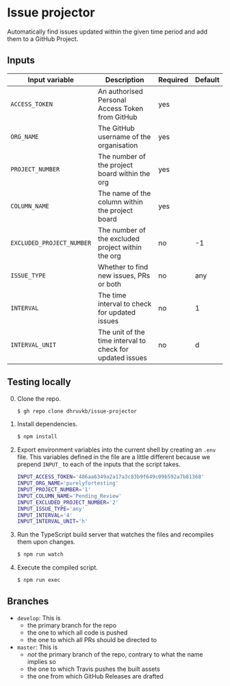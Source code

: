 # Issue projector

Automatically find issues updated within the given time period and add them to a
GitHub Project.

## Inputs

| Input variable            | Description                                               | Required | Default |
|---------------------------|-----------------------------------------------------------|----------|---------|
| `ACCESS_TOKEN`            | An authorised Personal Access Token from GitHub           | yes      |         |
| `ORG_NAME`                | The GitHub username of the organisation                   | yes      |         |
| `PROJECT_NUMBER`          | The number of the project board within the org            | yes      |         |
| `COLUMN_NAME`             | The name of the column within the project board           | yes      |         |
| `EXCLUDED_PROJECT_NUMBER` | The number of the excluded project within the org         | no       | -1      |
| `ISSUE_TYPE`              | Whether to find new issues, PRs or both                   | no       | any     |
| `INTERVAL`                | The time interval to check for updated issues             | no       | 1       |
| `INTERVAL_UNIT`           | The unit of the time interval to check for updated issues | no       | d       |

## Testing locally

0. Clone the repo.
   ```bash
   $ gh repo clone dhruvkb/issue-projector
   ```
0. Install dependencies.
   ```bash
   $ npm install
   ```
0. Export environment variables into the current shell by creating an `.env`
   file. This variables defined in the file are a little different because we
   prepend `INPUT_` to each of the inputs that the script takes.
   ```bash
   INPUT_ACCESS_TOKEN='486aa6349a2a17a3c83b9f649c09b592a7b81368'
   INPUT_ORG_NAME='purelyfortesting'
   INPUT_PROJECT_NUMBER='1'
   INPUT_COLUMN_NAME='Pending_Review'
   INPUT_EXCLUDED_PROJECT_NUMBER='2'
   INPUT_ISSUE_TYPE='any'
   INPUT_INTERVAL='4'
   INPUT_INTERVAL_UNIT='h'
   ```
0. Run the TypeScript build server that watches the files and recompiles them
   upon changes.
   ```bash
   $ npm run watch
   ```
0. Execute the compiled script.
   ```bash
   $ npm run exec
   ```

## Branches

- `develop`: This is
  - the primary branch for the repo
  - the one to which all code is pushed 
  - the one to which all PRs should be directed to
- `master`: This is
  - *not* the primary branch of the repo, contrary to what the name implies so
  - the one to which Travis pushes the built assets
  - the one from which GitHub Releases are drafted
